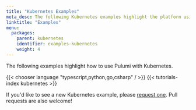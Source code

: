 ```yaml
---
title: "Kubernetes Examples"
meta_desc: The following Kubernetes examples highlight the platform using complete end-to-end scenarios.
linktitle: "Examples"
menu:
  packages:
    parent: kubernetes
    identifier: examples-kubernetes
    weight: 4
---
```


The following examples highlight how to use Pulumi with Kubernetes.

{{< chooser language "typescript,python,go,csharp" / >}}
{{< tutorials-index kubernetes >}}

If you'd like to see a new Kubernetes example, please [request one](
https://github.com/pulumi/examples/issues/new?title=New%20Kubernetes%20Example%20Request).
Pull requests are also welcome!